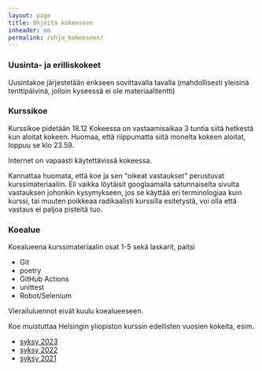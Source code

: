 ```yaml
---
layout: page
title: Ohjeita kokeeseen
inheader: no
permalink: /ohje_kokeeseen/
---
```


### Uusinta- ja erilliskokeet

Uusintakoe järjestetään erikseen sovittavalla tavalla (mahdollisesti yleisinä tenttipäivinä, jolloin kyseessä ei ole materiaalitentti)

### Kurssikoe

Kurssikoe pidetään 18.12 Kokeessa on vastaamisaikaa 3 tuntia siitä hetkestä kun aloitat kokeen. Huomaa, että riippumatta siitä monelta kokeen aloitat, loppuu se klo 23.59.

Internet on vapaasti käytettävissä kokeessa. 

Kannattaa huomata, että koe ja sen "oikeat vastaukset" perustuvat kurssimateriaaliin. Eli vaikka löytäisit googlaamalla satunnaiselta sivulta vastauksen johonkin kysymykseen, jos se käyttää eri terminologiaa kuin kurssi, tai muuten poikkeaa radikaalisti kurssilla esitetystä, voi olla että vastaus ei paljoa pisteitä tuo.

### Koealue

Koealueena kurssimateriaalin osat 1-5 sekä laskarit, paitsi

- Git
- poetry
- GitHub Actions
- unittest
- Robot/Selenium

Vierailuluennot eivät kuulu koealueeseen.

Koe muistuttaa Helsingin yliopiston kurssin edellisten vuosien kokeita, esim.

- [syksy 2023](/koe2023)
- [syksy 2022](/koe2022)
- [syksy 2021](/koe2021)




